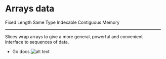 # Arrays data

Fixed Length
Same Type
Indexable
Contiguous Memory

---

Slices wrap arrays to give a more general, powerful and convenient interface to sequences of data.

- Go docs
  ![alt text](<Screenshot 2024-09-30 at 8.39.02 PM.png>)
